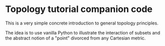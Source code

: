 # Topology tutorial companion code

This is a very simple concrete introduction to general topology principles.

The idea is to use vanilla Python to illustrate the interaction of subsets and the abstract notion of a "point" divorced from any Cartesian metric.
